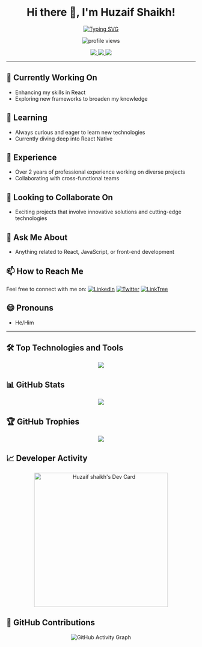 <h1 align="center">Hi there 👋, I'm Huzaif Shaikh!</h1>

<p align="center">
  <a href="https://github.com/huzaifsk">
    <img src="https://readme-typing-svg.herokuapp.com?font=Roboto&size=30&pause=1000&color=FF5733&center=true&vCenter=true&width=600&height=60&lines=Front-End+Developer;React+Enthusiast;JavaScript+Lover;Always+Learning+New+Things" alt="Typing SVG" />
  </a>
</p>

<p align="center">
  <img src="https://komarev.com/ghpvc/?username=huzaifsk&style=flat-square&color=blue" alt="profile views" />
</p>

<p align="center">
  <a href="https://www.linkedin.com/in/huzaif-shaikh/">
    <img src="https://img.shields.io/badge/-LinkedIn-0e76a8?style=flat&logo=linkedin&logoColor=white" />
  </a>
  <a href="https://twitter.com/Huzaif__Shaikh">
    <img src="https://img.shields.io/badge/-Twitter-00acee?style=flat&logo=twitter&logoColor=white" />
  </a>
  <a href="https://linktr.ee/huzaif_shaikh">
    <img src="https://img.shields.io/badge/-LinkTree-39E09B?style=flat&logo=linktree&logoColor=white" />
  </a>
</p>

---

## 🔭 Currently Working On
- Enhancing my skills in React
- Exploring new frameworks to broaden my knowledge

## 🌱 Learning
- Always curious and eager to learn new technologies
- Currently diving deep into React Native

## 💼 Experience
- Over 2 years of professional experience working on diverse projects
- Collaborating with cross-functional teams

## 👯 Looking to Collaborate On
- Exciting projects that involve innovative solutions and cutting-edge technologies

## 💬 Ask Me About
- Anything related to React, JavaScript, or front-end development

## 📫 How to Reach Me
Feel free to connect with me on:
[![LinkedIn](https://img.shields.io/badge/-LinkedIn-0e76a8?style=flat&logo=linkedin&logoColor=white)](https://www.linkedin.com/in/huzaif-shaikh/)
[![Twitter](https://img.shields.io/badge/-Twitter-00acee?style=flat&logo=twitter&logoColor=white)](https://twitter.com/Huzaif__Shaikh)
[![LinkTree](https://img.shields.io/badge/-LinkTree-39E09B?style=flat&logo=linktree&logoColor=white)](https://linktr.ee/huzaif_shaikh)

## 😄 Pronouns
- He/Him

---

## 🛠️ Top Technologies and Tools
<p align="center">
  <img src="https://github-readme-stats.vercel.app/api/top-langs/?username=huzaifsk&layout=compact&theme=radical" />
</p>

## 📊 GitHub Stats
<p align="center">
  <img src="https://github-readme-stats.vercel.app/api?username=huzaifsk&show_icons=true&theme=radical" />
</p>

## 🏆 GitHub Trophies
<p align="center">
  <img src="https://github-profile-trophy.vercel.app/?username=huzaifsk&theme=flat" />
</p>

## 📈 Developer Activity
<p align="center">
  <a href="https://app.daily.dev/huzaifshaikh">
    <img src="https://api.daily.dev/devcards/v2/Ui4Y653H03acRsx51Db05.png?type=default&r=wcw" width="356" alt="Huzaif shaikh's Dev Card"/>
  </a>
</p>

## 🌟 GitHub Contributions
<p align="center">
  <img src="https://github-readme-activity-graph.vercel.app/graph?username=huzaifsk&theme=github" alt="GitHub Activity Graph" />
</p>
